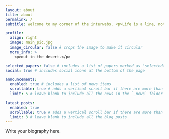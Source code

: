 ```yaml
---
layout: about
title: about
permalink: /
subtitle: welcome to my corner of the interwebs. <p>Life is a line, not a line segment.</p>

profile:
  align: right
  image: main_pic.jpg
  image_circular: false # crops the image to make it circular
  more_info: >
    <p>out in the desert.</p>

selected_papers: false # includes a list of papers marked as "selected={true}"
social: true # includes social icons at the bottom of the page

announcements:
  enabled: true # includes a list of news items
  scrollable: true # adds a vertical scroll bar if there are more than 3 news items
  limit: 5 # leave blank to include all the news in the `_news` folder

latest_posts:
  enabled: true
  scrollable: true # adds a vertical scroll bar if there are more than 3 new posts items
  limit: 3 # leave blank to include all the blog posts
---
```


Write your biography here.
